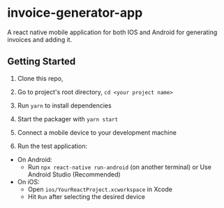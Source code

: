 # invoice-generator-app
A react native mobile application for both IOS and Android for generating invoices and adding it.

## Getting Started

1. Clone this repo, 
2. Go to project's root directory, `cd <your project name>`
3. Run `yarn` to install dependencies

4. Start the packager with `yarn start`
7. Connect a mobile device to your development machine
8. Run the test application:

- On Android:
  - Run `npx react-native run-android` (on another terminal) or Use Android Studio (Recommended)
- On iOS:
  - Open `ios/YourReactProject.xcworkspace` in Xcode
  - Hit `Run` after selecting the desired device
